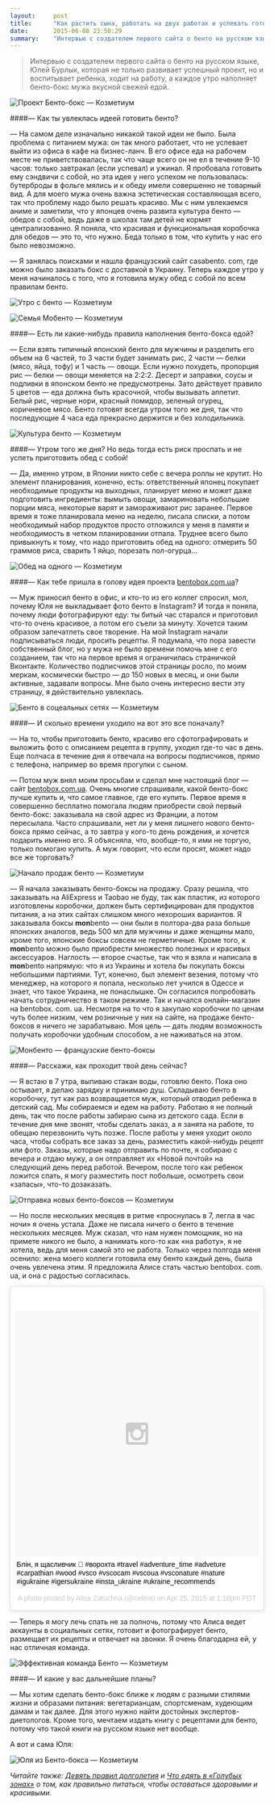 ```yaml
---
layout:     post
title:      "Как растить сына, работать на двух работах и успевать готовить мужу бенто по утрам"
date:       2015-06-08 23:50:29
summary:    "Интервью с создателем первого сайта о бенто на русском языке, Юлей Бурлык, которая не только развивает успешный проект, но и воспитывает ребенка, ходит на работу, а каждое утро наполняет бенто-бокс мужа вкусной свежей едой."
---
```


> Интервью с создателем первого сайта о бенто на русском языке, Юлей Бурлык, которая не только развивает успешный проект, но и воспитывает ребенка, ходит на работу, а каждое утро наполняет бенто-бокс мужа вкусной свежей едой.

![Проект Бенто-бокс — Козметиум](https://dl.dropboxusercontent.com/u/4402725/kozmetium/2015-06-08/DSCF1726.jpg)

####— Как ты увлеклась идеей готовить бенто?

— На самом деле изначально никакой такой идеи не было. Была проблема с питанием мужа: он так много работает, что не успевает выйти из офиса в кафе на бизнес-ланч. В его офисе еда на рабочем месте не приветствовалась, так что чаще всего он не ел в течение 9-10 часов: только завтракал (если успевал) и ужинал. Я пробовала готовить ему сэндвичи с собой, но эта идея у него успехом не пользовалась: бутерброды в фольге мялись и к обеду имели совершенно не товарный вид. А для моего мужа очень важна эстетическая составляющая всего, так что проблему надо было решать красиво.
Мы с ним увлекаемся аниме и заметили, что у японцев очень развита культура бенто — обедов с собой, ведь даже в школах там детей не кормят централизованно. Я поняла, что красивая и функциональная коробочка для обедов — это то, что нужно. Беда только в том, что купить у нас его было невозможно.

— Я занялась поисками и нашла французский сайт casabento. com, где можно было заказать бокс с доставкой в Украину. Теперь каждое утро у меня начиналось с того, что я готовила мужу обед с собой по всем правилам бенто.

![Утро с бенто — Козметиум](https://dl.dropboxusercontent.com/u/4402725/kozmetium/2015-06-08/bento-651.jpg)

![Семья Мобенто — Козметиум](https://dl.dropboxusercontent.com/u/4402725/kozmetium/2015-06-08/semya-monbento.jpg)

####— Есть ли какие-нибудь правила наполнения бенто-бокса едой?

— Если взять типичный японский бенто для мужчины и разделить его объем на 6 частей, то 3 части будет занимать рис, 2 части — белки (мясо, яйца, тофу) и 1 часть — овощи. Если нужно похудеть, пропорция рис — белки — овощи меняется на 2:2:2. Десерт и заправки, соусы и подливки в японском бенто не предусмотрены. Зато действует правило 5 цветов — еда должна быть красочной, чтобы вызывать аппетит. Белый рис, черные нори, красный помидор, зеленый огурец, коричневое мясо. Бенто готовят всегда утром того же дня, так что последующие 4 часа еда прекрасно держится и без холодильника.

![Культура бенто — Козметиум](https://dl.dropboxusercontent.com/u/4402725/kozmetium/2015-06-08/DSCF3516.jpg)

####— Утром того же дня? Но ведь тогда есть риск проспать и не успеть приготовить обед с собой!

— Да, именно утром, в Японии никто себе с вечера роллы не крутит. Но элемент планирования, конечно, есть: ответственный японец покупает необходимые продукты на выходных, планирует меню и может даже подготовить ингредиенты: вымыть овощи, замариновать небольшие порции мяса, некоторые варят и замораживают рис заранее. Первое время я тоже планировала меню на неделю, писала списки, а потом необходимый набор продуктов просто отложился у меня в памяти и необходимость в четком планировании отпала. Труднее всего было привыкнуть к тому, что надо приготовить обед на одного: отмерить 50 граммов риса, сварить 1 яйцо, порезать пол-огурца...

![Обед на одного — Козметиум](https://dl.dropboxusercontent.com/u/4402725/kozmetium/2015-06-08/DSC_0162.jpg)

####— Как тебе пришла в голову идея проекта [bentobox.com.ua](http://bentobox.com.ua)?

— Муж приносил бенто в офис, и кто-то из его коллег спросил, мол, почему Юля не выкладывает фото бенто в Instagram? И тогда я поняла, почему люди фотографируют еду: ты битый час старался и приготовил что-то очень красивое, а потом его съели за минуту. Хочется таким образом запечатлеть свое творение. На мой Instagram начали подписываться люди, просить рецепты. Я подумала, что пора завести собственный блог, но у мужа не было времени помочь мне с его созданием, так что на первое время я ограничилась страничкой Вконтакте. Количество подписчиков этой страницы росло, по моим меркам, космически быстро &shy;— до 150 новых в месяц, и они были активные, задавали вопросы. Мне было очень интересно вести эту страницу, я действительно увлеклась.

![Бенто в соцеальных сетях — Козметиум](https://dl.dropboxusercontent.com/u/4402725/kozmetium/2015-06-08/DSC_0439site.jpg)

####— И сколько времени уходило на вот это все поначалу?

— На то, чтобы приготовить бенто, красиво его сфотографировать и выложить фото с описанием рецепта в группу, уходил где-то час в день. Еще полчаса в течение дня я отвечала на вопросы подписчиков, прямо с телефона, например во время прогулки с сыном.

— Потом муж внял моим просьбам и сделал мне настоящий блог — сайт [bentobox.com.ua](http://bentobox.com.ua). Очень многие спрашивали, какой бенто-бокс лучше купить и, что самое главное, где его купить. Первое время я совершенно бесплатно помогала людям приобрести свой первый бенто-бокс: заказывала на свой адрес из Франции, а потом пересылала. Часто спрашивали, нет ли у меня лишнего нового бенто-бокса прямо сейчас, а то завтра у кого-то день рождения, и хочется подарить именно его. Я объясняла, что, вообще-то, я ими не торгую, только помогаю купить. А муж говорит, что если просят, может надо все же торговать?

![Начало продаж бенто — Козметиум](https://dl.dropboxusercontent.com/u/4402725/kozmetium/2015-06-08/DSC_0599insta.jpg)

— Я начала заказывать бенто-боксы на продажу. Сразу решила, что заказывать на AliExpress и Taobao не буду, так как пластик, из которого изготовлены коробочки, должен быть сертифицирован для продуктов питания, а на этих сайтах слишком много нехороших вариантов. Я заказывала боксы **mon**bento — они были в полтора-два раза больше японских аналогов, ведь 500 мл для мужчины и даже женщины мало, кроме того, японские боксы совсем не герметичные. Кроме того, к **mon**bento можно было приобрести множество полезных и красивых аксессуаров.
Наглость — второе счастье, так что я взяла и написала в **mon**bento напрямую: что я из Украины и хотела бы покупать боксы небольшими партиями. Тут, конечно, был элемент везения, потому что менеджер, на которого я попала, несколько лет учился в Одессе и знает, что такое Украина, не понаслышке. Он согласился попробовать начать сотрудничество в таком режиме. Так и начался онлайн-магазин на bentobox. com. ua. Несмотря на то что я закупаю коробочки по ценам чуть более низким, чем розничные у них на сайте, на продаже бенто-боксов я ничего не зарабатываю. Моя цель — дать людям возможность получать коробочки удобным способом, а не наживаться на этом.

![Монбенто — французские бенто-боксы](https://dl.dropboxusercontent.com/u/4402725/kozmetium/2015-06-08/DSC_0439site.jpg)

####— Расскажи, как проходит твой день сейчас?

— Я встаю в 7 утра, выпиваю стакан воды, готовлю бенто. Пока оно остывает, я делаю зарядку и принимаю душ. Складываю бенто в коробочку, тут как раз возвращается муж, который отводил ребенка в детский сад. Мы собираемся и едем на работу. Работаю я не полный день, так что после работы забираю сына из детского сада. Если в течение дня мне звонят, чтобы сделать заказ, а я занята на работе, то обещаю перезвонить чуть позже. После работы у меня уходит около часа, чтобы собрать все заказ за день, разместить какой-нибудь рецепт или фото. Заказы, которые надо отправить по почте, я собираю с вечера и отдаю мужу, а он отправляет их «Новой почтой» на следующий день перед работой. Вечером, после того как ребенок ложится спать, я могу разместить пост побольше, осмотреть свои «запасы», что-то дозаказать.

![Отправка новых бенто-боксов — Козметиум](https://dl.dropboxusercontent.com/u/4402725/kozmetium/2015-06-08/DSCF4868site.jpg)

— Но после нескольких месяцев в ритме «проснулась в 7, легла в час ночи» я очень устала. Даже не писала ничего о бенто в течение нескольких месяцев. Муж сказал, что нам нужен помощник, но на примете никого не было, а нанимать кого-то как «на работу», я не хотела, ведь для меня самой это не работа. Только через полгода меня осенило: жена моего коллеги готовила ему бенто каждый день, была очень увлечена этим. Я предложила Алисе стать частью bentobox. com. ua, и она с радостью согласилась.

<blockquote class="instagram-media" data-instgrm-captioned data-instgrm-version="4" style=" background:#FFF; border:0; border-radius:3px; box-shadow:0 0 1px 0 rgba(0,0,0,0.5),0 1px 10px 0 rgba(0,0,0,0.15); margin: 1px; max-width:658px; padding:0; width:99.375%; width:-webkit-calc(100% - 2px); width:calc(100% - 2px);"><div style="padding:8px;"> <div style=" background:#F8F8F8; line-height:0; margin-top:40px; padding:50% 0; text-align:center; width:100%;"> <div style=" background:url(data:image/png;base64,iVBORw0KGgoAAAANSUhEUgAAACwAAAAsCAMAAAApWqozAAAAGFBMVEUiIiI9PT0eHh4gIB4hIBkcHBwcHBwcHBydr+JQAAAACHRSTlMABA4YHyQsM5jtaMwAAADfSURBVDjL7ZVBEgMhCAQBAf//42xcNbpAqakcM0ftUmFAAIBE81IqBJdS3lS6zs3bIpB9WED3YYXFPmHRfT8sgyrCP1x8uEUxLMzNWElFOYCV6mHWWwMzdPEKHlhLw7NWJqkHc4uIZphavDzA2JPzUDsBZziNae2S6owH8xPmX8G7zzgKEOPUoYHvGz1TBCxMkd3kwNVbU0gKHkx+iZILf77IofhrY1nYFnB/lQPb79drWOyJVa/DAvg9B/rLB4cC+Nqgdz/TvBbBnr6GBReqn/nRmDgaQEej7WhonozjF+Y2I/fZou/qAAAAAElFTkSuQmCC); display:block; height:44px; margin:0 auto -44px; position:relative; top:-22px; width:44px;"></div></div> <p style=" margin:8px 0 0 0; padding:0 4px;"> <a href="https://instagram.com/p/16Tabsstbt/" style=" color:#000; font-family:Arial,sans-serif; font-size:14px; font-style:normal; font-weight:normal; line-height:17px; text-decoration:none; word-wrap:break-word;" target="_top">Блін, я щасливчик 🐙 #ворохта #travel #adventure_time #adveture #carpathian #wood #vsco #vscocam #vscoua #vsconature #nature #igukraine #igersukraine #insta_ukraine #ukraine_recommends</a></p> <p style=" color:#c9c8cd; font-family:Arial,sans-serif; font-size:14px; line-height:17px; margin-bottom:0; margin-top:8px; overflow:hidden; padding:8px 0 7px; text-align:center; text-overflow:ellipsis; white-space:nowrap;">A photo posted by Alisa Zatuchna (@cefeia) on <time style=" font-family:Arial,sans-serif; font-size:14px; line-height:17px;" datetime="2015-04-25T20:16:30+00:00">Apr 25, 2015 at 1:16pm PDT</time></p></div></blockquote>
<script async defer src="//platform.instagram.com/en_US/embeds.js"></script>

— Теперь я могу лечь спать не за полночь, потому что Алиса ведет аккаунты в социальных сетях, готовит и фотографирует бенто, размещает их рецепты и отвечает на звонки. Я очень благодарна ей, у нас отличная команда.


![Эффективная команда Бенто — Козметиум](https://dl.dropboxusercontent.com/u/4402725/kozmetium/2015-06-08/DSC_0030site.jpg)

####— И какие у вас дальнейшие планы?

— Мы хотим сделать бенто-бокс ближе к людям с разными стилями жизни и образами питания: вегетарианцам, спортсменам, худеющим дамам и так далее. Для этого нужно найти достойных экспертов-диетологов. Кроме того, мечтаем издать книгу с рецептами для бенто, потому что такой книги на русском языке нет вообще.

А вот и сама Юля:

![Юля из Бенто-бокса — Козметиум](https://dl.dropboxusercontent.com/u/4402725/kozmetium/2015-06-08/sr9OxxBEtu_a1H3fPHadgZOsoEssO9TCep1tz-Uln8E.jpeg)

_Читайте также: [Девять правил долголетия](/2015/04/08/pravila-dolgoletiya-chto-delat-chtoby-jit-dolshe/) и [Что едять в «Голубых зонах»](/2015/04/16/pravila-dolgoletiya-chto-est-chtoby-jit-dolshe/) о том, как правильно питаться, чтобы оставаться здоровыми и красивыми._